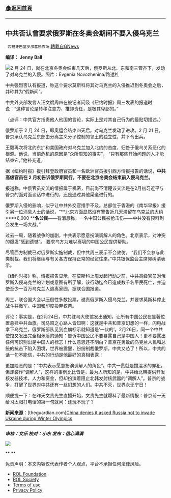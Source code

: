 ###  [:house:返回首頁](https://github.com/ourhimalayas/txt)
---


## 中共否认曾要求俄罗斯在冬奥会期间不要入侵乌克兰
` 西班牙巴塞罗那喜悦农场` [轉載自GNews](https://gnews.org/zh-hans/2105648/)

**编译： Jenny Ball**

![](https://assets.gnews.org/wp-content/uploads/2022/03/tempsnip中共否认曾要求俄罗斯在冬奥会期间不要入侵乌克兰.png)2 月 24 日，就在北京冬奥会结束几天后，俄罗斯从北、东和南三管齐下，发动了对乌克兰的入侵。照片：Evgenia Novozhenina/路透社

中共强烈否认有报道，称这个要求莫斯科将其对乌克兰的入侵推迟到冬奥会之后，并称其为“假新闻”。

中共外交部发言人汪文斌周四在被记者问及《纽约时报》周三发表的报道时说：“这种言论是转移注意力、推卸责任，是极其卑鄙的。”

（点评：中共官方指责他人他国的言论，实际上是对其自己行为的最贴切描述。）

俄罗斯于 2 月 24 日，即奥运会结束四天后，对乌克兰发动了进攻。2 月 21 日，普京承认乌克兰东部由分离主义分子控制的领土的独立性，并下令出兵。

王毅再次将北约东扩和美国政府对乌克兰加入北约的态度，归咎于俄乌关系恶化的根源。他说，当前危机的原因是“众所周知的事实”， “只有那些开始问题的人才能结束它，”他补充道。

据《纽约时报》援引拜登政府官员和一名欧洲官员援引西方情报报告的话说，**中共高级官员在 2 月初告诉俄罗斯同行，不要在北京冬奥会结束前入侵乌克兰。**

报道称，中俄官员交流的情报属于机密，目前尚不清楚该交流是在2月初习近平与普京的面对面谈话中进行的，还是通过其他渠道进行的。

俄罗斯入侵的影响，似乎让中共外交官措手不及。总部位于香港的《南华早报》援引另一位消息人士的话说，“**北京方面显然没有警告近几天滞留在乌克兰的大约 ****6,000 ****名公民**——有消息称，一名中国公民被枪击伤——中共没有预料到会发生一场大战。”

过去一周，随着战争的加剧，中共表示愿意扮演调解人的角色。北京表示，对冲突的爆发“感到遗憾”。 要求乌方为难以离境的中国公民提供帮助。

尽管西方制裁已对俄罗斯实施制裁，但中共周三表示不会效仿。 “我们不会参与此类制裁。我们将继续与有关各方保持正常的经贸往来。”中共银保监会主席郭树清表示。

《纽约时报》称，情报报告显示，在莫斯科上周发起行动之前，中共高级官员对俄罗斯入侵乌克兰的计划或意图有所了解，该行动迄今已造成数千名平民死亡，并迫使至少一百万乌克兰人逃离家园，据联合国报道。

周三，联合国大会以压倒性多数投票，谴责俄罗斯入侵乌克兰，并要求莫斯科停止战斗并撤军。中国和印度投弃权票。

评论：事实是，在2月24日，中共驻乌大使馆发出通知，让所有中国公民在显著位置悬挂中共血旗。司马昭之心路人皆知啊：这就是中共和普京幻想的一样，闪电战拿下乌克兰，俄罗斯部队见到血旗标示就知道是‘一伙的’。2月26日，同一个中共使馆又发出完全相矛盾的通知：告诉中国公民不要暴露自己是中国人！更不要露出任何可识别出是中国人的标志！什么意思还不明白？普京在勇敢的乌克兰人民和总统的抗击下陷入困境，世界被震醒，纷纷制裁俄罗斯，中共又怂了！所以，中共的话一句不能信，中共的行动是他最好的真相表露！

更加险恶的是：“中共表示愿意扮演调解人的角色”。中共一贯就是搅混水的罪犯，但却装作“调解人”，这样的事例比比皆是，最为人所知的是，中共给北韩提供开发核发器技术，人力和资金，但却扮演着阻止北韩发射核武器的“调解人”。普京的战争，打醒了世界对中共还有一丝幻想的人们。中共不灭，世界永无宁日！

顺便提一下：在昨天文贵先生直播开始，文贵先生就爆料了最新情报：普京前一天给习太阳打电话的第一句就问：还玩不玩了？

**新闻来源**：[theguardian.com][China denies it asked Russia not to invade Ukraine during Winter Olympics](https://www.theguardian.com/world/2022/mar/02/china-russia-invade-ukraine-winter-olympics-beijing)

* * *

***审核：文乐
校对：小东
发布：信心满满***

![](https://assets.gnews.org/wp-content/uploads/2022/03/西喜-2.jpeg)

**
**

 

免责声明：本文内容仅代表作者个人观点，平台不承担任何法律风险。

- [ROL Foundation](https://rolfoundation.org/)
- [ROL Society](https://rolsociety.org/)
- [Terms of use](https://gnews.org/terms-of-use-3/)
- [Privacy Policy](https://gnews.org/privacy-policy/)
